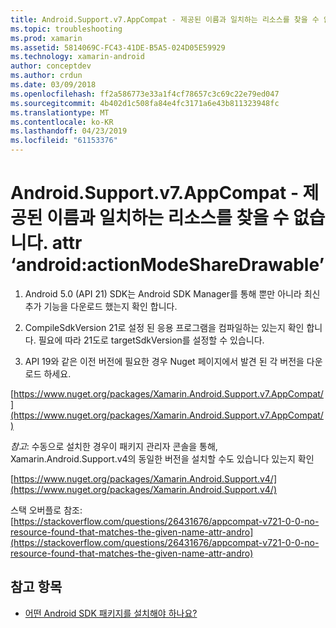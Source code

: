 ```yaml
---
title: Android.Support.v7.AppCompat - 제공된 이름과 일치하는 리소스를 찾을 수 없습니다. attr ‘android:actionModeShareDrawable’
ms.topic: troubleshooting
ms.prod: xamarin
ms.assetid: 5814069C-FC43-41DE-B5A5-024D05E59929
ms.technology: xamarin-android
author: conceptdev
ms.author: crdun
ms.date: 03/09/2018
ms.openlocfilehash: ff2a586773e33a1f4cf78657c3c69c22e79ed047
ms.sourcegitcommit: 4b402d1c508fa84e4fc3171a6e43b811323948fc
ms.translationtype: MT
ms.contentlocale: ko-KR
ms.lasthandoff: 04/23/2019
ms.locfileid: "61153376"
---
```

# <a name="androidsupportv7appcompat---no-resource-found-that-matches-the-given-name-attr-androidactionmodesharedrawable"></a>Android.Support.v7.AppCompat - 제공된 이름과 일치하는 리소스를 찾을 수 없습니다. attr ‘android:actionModeShareDrawable’

1. Android 5.0 (API 21) SDK는 Android SDK Manager를 통해 뿐만 아니라 최신 추가 기능을 다운로드 했는지 확인 합니다.

2. CompileSdkVersion 21로 설정 된 응용 프로그램을 컴파일하는 있는지 확인 합니다. 필요에 따라 21도로 targetSdkVersion를 설정할 수 있습니다.

3. API 19와 같은 이전 버전에 필요한 경우 Nuget 페이지에서 발견 된 각 버전을 다운로드 하세요.

[https://www.nuget.org/packages/Xamarin.Android.Support.v7.AppCompat/](https://www.nuget.org/packages/Xamarin.Android.Support.v7.AppCompat/)

*참고*: 수동으로 설치한 경우이 패키지 관리자 콘솔을 통해, Xamarin.Android.Support.v4의 동일한 버전을 설치할 수도 있습니다 있는지 확인

[https://www.nuget.org/packages/Xamarin.Android.Support.v4/](https://www.nuget.org/packages/Xamarin.Android.Support.v4/)

스택 오버플로 참조: [https://stackoverflow.com/questions/26431676/appcompat-v721-0-0-no-resource-found-that-matches-the-given-name-attr-andro](https://stackoverflow.com/questions/26431676/appcompat-v721-0-0-no-resource-found-that-matches-the-given-name-attr-andro)

## <a name="see-also"></a>참고 항목

- [어떤 Android SDK 패키지를 설치해야 하나요?](~/android/troubleshooting/questions/install-android-sdk-packages.md)

